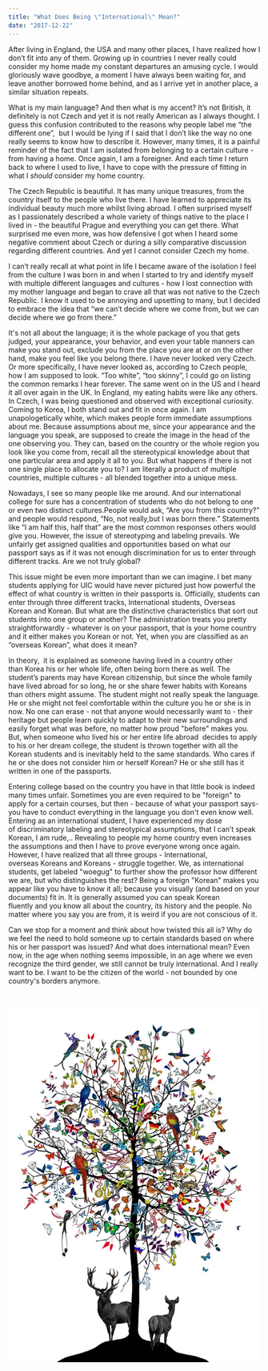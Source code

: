 ```yaml
---
title: "What Does Being \"International\" Mean?"
date: "2017-12-22"
---
```


After living in England, the USA and many other places, I have realized how I don’t fit into any of them. Growing up in countries I never really could consider my home made my constant departures an amusing cycle. I would gloriously wave goodbye, a moment I have always been waiting for, and leave another borrowed home behind, and as I arrive yet in another place, a similar situation repeats.

What is my main language? And then what is my accent? It’s not British, it definitely is not Czech and yet it is not really American as I always thought. I guess this confusion contributed to the reasons why people label me “the different one”,  but I would be lying if I said that I don’t like the way no one really seems to know how to describe it. However, many times, it is a painful reminder of the fact that I am isolated from belonging to a certain culture - from having a home. Once again, I am a foreigner. And each time I return back to where I used to live, I have to cope with the pressure of fitting in what I _should_ consider my home country.

The Czech Republic is beautiful. It has many unique treasures, from the country itself to the people who live there. I have learned to appreciate its individual beauty much more whilst living abroad. I often surprised myself as I passionately described a whole variety of things native to the place I lived in - the beautiful Prague and everything you can get there. What surprised me even more, was how defensive I got when I heard some negative comment about Czech or during a silly comparative discussion regarding different countries. And yet I cannot consider Czech my home.

I can’t really recall at what point in life I became aware of the isolation I feel from the culture I was born in and when I started to try and identify myself with multiple different languages and cultures - how I lost connection with my mother language and began to crave all that was not native to the Czech Republic. I know it used to be annoying and upsetting to many, but I decided to embrace the idea that “we can’t decide where we come from, but we can decide where we go from there.”

It's not all about the language; it is the whole package of you that gets judged, your appearance, your behavior, and even your table manners can make you stand out, exclude you from the place you are at or on the other hand, make you feel like you belong there. I have never looked very Czech. Or more specifically, I have never looked as, according to Czech people, how I am supposed to look. “Too white”, “too skinny”, I could go on listing the common remarks I hear forever. The same went on in the US and I heard it all over again in the UK. In England, my eating habits were like any others. In Czech, I was being questioned and observed with exceptional curiosity. Coming to Korea, I both stand out and fit in once again. I am unapologetically white, which makes people form immediate assumptions about me. Because assumptions about me, since your appearance and the language you speak, are supposed to create the image in the head of the one observing you. They can, based on the country or the whole region you look like you come from, recall all the stereotypical knowledge about that one particular area and apply it all to you. But what happens if there is not one single place to allocate you to? I am literally a product of multiple countries, multiple cultures - all blended together into a unique mess.

Nowadays, I see so many people like me around. And our international college for sure has a concentration of students who do not belong to one or even two distinct cultures.People would ask, “Are you from this country?” and people would respond, “No, not really,but I was born there.” Statements like “I am half this, half that” are the most common responses others would give you. However, the issue of stereotyping and labeling prevails. We unfairly get assigned qualities and opportunities based on what our passport says as if it was not enough discrimination for us to enter through different tracks. Are we not truly global?

This issue might be even more important than we can imagine. I bet many students applying for UIC would have never pictured just how powerful the effect of what country is written in their passports is. Officially, students can enter through three different tracks, International students, Overseas Korean and Korean. But what are the distinctive characteristics that sort out students into one group or another? The administration treats you pretty straightforwardly - whatever is on your passport, that is your home country and it either makes you Korean or not. Yet, when you are classified as an “overseas Korean”, what does it mean?

In theory,  it is explained as someone having lived in a country other than Korea his or her whole life, often being born there as well. The student’s parents may have Korean citizenship, but since the whole family have lived abroad for so long, he or she share fewer habits with Koreans than others might assume. The student might not really speak the language. He or she might not feel comfortable within the culture you he or she is in now. No one can erase - not that anyone would necessarily want to - their heritage but people learn quickly to adapt to their new surroundings and easily forget what was before, no matter how proud "before" makes you. But, when someone who lived his or her entire life abroad  decides to apply to his or her dream college, the student is thrown together with all the Korean students and is inevitably held to the same standards. Who cares if he or she does not consider him or herself Korean? He or she still has it written in one of the passports.

Entering college based on the country you have in that little book is indeed many times unfair. Sometimes you are even required to be "foreign" to apply for a certain courses, but then - because of what your passport says- you have to conduct everything in the language you don't even know well. Entering as an international student, I have experienced my dose of discriminatory labeling and stereotypical assumptions, that I can’t speak Korean, I am rude,.. Revealing to people my home country even increases the assumptions and then I have to prove everyone wrong once again. However, I have realized that all three groups - International, overseas Koreans and Koreans - struggle together. We, as international students, get labeled "woegug" to further show the professor how different we are, but who distinguishes the rest? Being a foreign "Korean" makes you appear like you have to know it all; because you visually (and based on your documents) fit in. It is generally assumed you can speak Korean fluently and you know all about the country, its history and the people. No matter where you say you are from, it is weird if you are not conscious of it.

Can we stop for a moment and think about how twisted this all is? Why do we feel the need to hold someone up to certain standards based on where his or her passport was issued? And what does international mean? Even now, in the age when nothing seems impossible, in an age where we even recognize the third gender, we still cannot be truly international. And I really want to be. I want to be the citizen of the world - not bounded by one country's borders anymore.

 

![kristjana s williams althjodlegt tre international tree courtesy of tag fine arts 1](images/kristjana_s_williams_-_althjodlegt_tre_-_international_tree_-_courtesy_of_tag_fine_arts_1.jpg)
